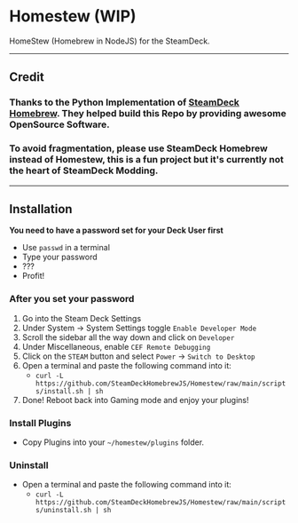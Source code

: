 # Homestew (WIP)
HomeStew (Homebrew in NodeJS) for the SteamDeck.

---

## Credit
### Thanks to the Python Implementation of [SteamDeck Homebrew](https://github.com/SteamDeckHomebrew/PluginLoader). They helped build this Repo by providing awesome OpenSource Software.

### To avoid fragmentation, please use SteamDeck Homebrew instead of Homestew, this is a fun project but it's currently not the heart of SteamDeck Modding.

---

## Installation
**You need to have a password set for your Deck User first**
- Use `passwd` in a terminal
- Type your password
- ???
- Profit!

### After you set your password

1. Go into the Steam Deck Settings
2. Under System -> System Settings toggle `Enable Developer Mode`
3. Scroll the sidebar all the way down and click on `Developer`
4. Under Miscellaneous, enable `CEF Remote Debugging`
5. Click on the `STEAM` button and select `Power` -> `Switch to Desktop`
6. Open a terminal and paste the following command into it: 
    - `curl -L https://github.com/SteamDeckHomebrewJS/Homestew/raw/main/scripts/install.sh | sh`
7. Done! Reboot back into Gaming mode and enjoy your plugins!

### Install Plugins
- Copy Plugins into your `~/homestew/plugins` folder.

### Uninstall
- Open a terminal and paste the following command into it:
  - `curl -L https://github.com/SteamDeckHomebrewJS/Homestew/raw/main/scripts/uninstall.sh | sh`